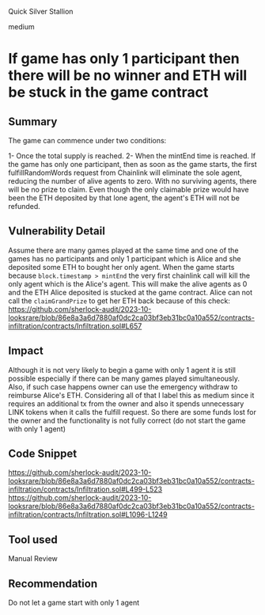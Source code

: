 Quick Silver Stallion

medium

# If game has only 1 participant then there will be no winner and ETH will be stuck in the game contract
## Summary
The game can commence under two conditions:

1- Once the total supply is reached.
2- When the mintEnd time is reached.
If the game has only one participant, then as soon as the game starts, the first fulfillRandomWords request from Chainlink will eliminate the sole agent, reducing the number of alive agents to zero. With no surviving agents, there will be no prize to claim. Even though the only claimable prize would have been the ETH deposited by that lone agent, the agent's ETH will not be refunded.
## Vulnerability Detail
Assume there are many games played at the same time and one of the games has no participants and only 1 participant which is Alice and she deposited some ETH to bought her only agent. When the game starts because `block.timestamp > mintEnd` the very first chainlink call will kill the only agent which is the Alice's agent. This will make the alive agents as 0 and the ETH Alice deposited is stucked at the game contract. Alice can not call the `claimGrandPrize` to get her ETH back because of this check:
https://github.com/sherlock-audit/2023-10-looksrare/blob/86e8a3a6d7880af0dc2ca03bf3eb31bc0a10a552/contracts-infiltration/contracts/Infiltration.sol#L657

## Impact
Although it is not very likely to begin a game with only 1 agent it is still possible especially if there can be many games played simultaneously. Also, if such case happens owner can use the emergency withdraw to reimburse Alice's ETH. Considering all of that I label this as medium since it requires an additional tx from the owner and also it spends unnecessary LINK tokens when it calls the fulfill request. So there are some funds lost for the owner and the functionality is not fully correct (do not start the game with only 1 agent)
## Code Snippet
https://github.com/sherlock-audit/2023-10-looksrare/blob/86e8a3a6d7880af0dc2ca03bf3eb31bc0a10a552/contracts-infiltration/contracts/Infiltration.sol#L499-L523
https://github.com/sherlock-audit/2023-10-looksrare/blob/86e8a3a6d7880af0dc2ca03bf3eb31bc0a10a552/contracts-infiltration/contracts/Infiltration.sol#L1096-L1249
## Tool used

Manual Review

## Recommendation
Do not let a game start with only 1 agent 